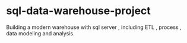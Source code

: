 # sql-data-warehouse-project
Building a modern warehouse with sql server , including ETL , process , data modeling and analysis.
